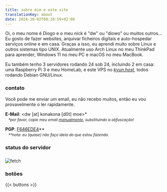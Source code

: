 ```yaml
---
title: sobre mim e este site
translationKey: about
date: 2024-10-02T00:10:59+02:00
---
```


Oi, o meu nome é Diogo e o meu nick é "dw" ou "diowo" ou muitos outros... Eu gosto de fazer websites, arquivar ficheiros digitais e auto-hospedar serviços online e em casa. Graças a isso, eu aprendi muito sobre Linux e outros sistemas tipo UNIX. Atualmente uso Arch Linux no meu ThinkPad para aprender, Windows 11 no meu PC e macOS no meu MacBook.

Eu também tenho 3 servidores rodando 24 sob 24, incluindo 2 em casa: uma Raspberry Pi 3 e meu HomeLab, e este VPS no *[kyun.host](https://kyun.host)*, todos rodando Debian GNU/Linux.

### contato

Você pode me enviar um email, eu não recebo muitos, então eu vou provavelmente o ler rapidamente.

**E-Mail**: <⁪⁪⁪d⁪⁪w⁪⁪ ⁪⁪[⁪⁪a⁪⁪t⁪⁪]⁪⁪ k⁪⁪o⁪⁪n⁪⁪a⁪⁪k⁪⁪o⁪⁪n⁪⁪a⁪⁪ ⁪⁪[⁪⁪d⁪⁪0⁪⁪t⁪⁪]⁪⁪ ⁪⁪m⁪⁪o⁪⁪e⁪⁪>*

<p style="position: relative; bottom: 12px; margin-bottom: -12px; font-size: 12px; margin-left: 10px;"><i>*por favor, copie meu email <u>manualmente</u>, substituindo a obfuscação!</i></p>

**PGP**: [F646EDE4](/dw%20(F646EDE4)%20%E2%80%93%20Public.asc)**

<p style="position: relative; bottom: 12px; margin-bottom: -12px; font-size: 12px; margin-left: 10px;"><i>**nota: eu (quase) não faço ideia do que estou fazendo.</i></p>

### status do servidor

<img style="margin-top: 8px" src="https://konakona.moe/fetch.png" alt="fetch">

### botões

{{< buttons >}}

